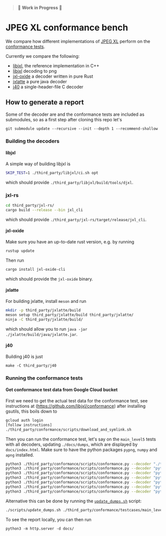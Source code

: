 > :construction: **Work in Progress** :construction:

# JPEG XL conformance bench

We compare how different implementations of [JPEG XL](https://jpegxl.info/) perform on the
[conformance tests](https://github.com/libjxl/conformance).

Currently we compare the following:

 - [libjxl](https://github.com/libjxl/libjxl), the reference implementation in C++
 - [libjxl](https://github.com/libjxl/libjxl) decoding to png
 - [jxl-oxide](https://github.com/tirr-c/jxl-oxide) a decoder written in pure Rust
 - [jxlatte](https://github.com/Traneptora/jxlatte) a pure java decoder
 - [j40](https://github.com/lifthrasiir/j40) a single-header-file C decoder


## How to generate a report

Some of the decoder are and the conformance tests are included as submodules, so as a first step after cloning this repo let's
```
git submodule update --recursive --init --depth 1 --recommend-shallow
 ```



### Building the decoders

#### libjxl
A simple way of building libjxl is
```bash
SKIP_TEST=1 ./third_party/libjxl/ci.sh opt
```
which should provide `./third_party/libjxl/build/tools/djxl`.

### jxl-rs
```bash
cd third_party/jxl-rs/
cargo build --release --bin jxl_cli
```
which should provide `./third_party/jxl-rs/target/release/jxl_cli`.

#### jxl-oxide
Make sure you have an up-to-date rust version, e.g. by running
```bash
rustup update
```

Then run
```bash
cargo install jxl-oxide-cli
```
which should provide the `jxl-oxide` binary.

#### jxlatte
For building jxlatte, install `meson` and run
```bash
mkdir -p third_party/jxlatte/build
meson setup third_party/jxlatte/build third_party/jxlatte/
ninja -C third_party/jxlatte/build/
```
which should allow you to run `java -jar ./jxlatte/build/java/jxlatte.jar`.

#### j40
Building j40 is just
```
make -C third_party/j40
```

### Running the conformance tests

#### Get conformance test data from Google Cloud bucket
First we need to get the actual test data for the conformance test, see instructions at
(https://github.com/libjxl/conformance) after installing gsutils, this boils down to
```bash
gcloud auth login
[follow instructions]
./third_party/conformance/scripts/download_and_symlink.sh
```

Then you can run the conformance test, let's say on the `main_level5` tests with all decoders, updating `./docs/dumps`, which are displayed by `docs/index.html`. Make sure to have the python packages `pypng`, `numpy` and `apng` installed.
```bash
python3 ./third_party/conformance/scripts/conformance.py --decoder "./third_party/libjxl/build/tools/djxl"  --corpus  ./third_party/conformance/testcases/main_level5.txt --results=./docs/dumps/dump_djxl.json --lax
python3 ./third_party/conformance/scripts/conformance.py --decoder "python3 scripts/wrap_png.py --decoder './third_party/libjxl/build/tools/djxl %s %s --bits_per_sample 16'" --corpus  ./third_party/conformance/testcases/main_level5.txt --results=./docs/dumps/dump_djxl_via_png.json --lax
python3 ./third_party/conformance/scripts/conformance.py --decoder "python3 scripts/wrap_jxl-rs.py --decoder ' third_party/jxl-rs/target/release/jxl_cli %s %s --icc-out %s'" --corpus ./third_party/conformance/testcases/main_level5.txt --results=./docs/dumps/dump_jxl-rs.json --lax
python3 ./third_party/conformance/scripts/conformance.py --decoder "python3 scripts/wrap_png.py --decoder ' third_party/jxl-rs/target/release/jxl_cli %s %s '" --corpus ./third_party/conformance/testcases/main_level5.txt --results=./docs/dumps/dump_jxl-rs_via_png.json --lax
python3 ./third_party/conformance/scripts/conformance.py --decoder "python3 scripts/wrap_png.py --decoder 'jxl-oxide %s -o %s -f png16'" --corpus ./third_party/conformance/testcases/main_level5.txt --results=./docs/dumps/dump_jxl-oxide.json --lax
python3 ./third_party/conformance/scripts/conformance.py --decoder "python3 scripts/wrap_png.py --decoder 'java -jar ./third_party/jxlatte/build/java/jxlatte.jar %s %s'"  --corpus  ./third_party/conformance/testcases/main_level5.txt --results=./docs/dumps/dump_jxlatte.json --lax
python3 ./third_party/conformance/scripts/conformance.py --decoder "python3 scripts/wrap_png.py --decoder './third_party/j40/dj40 %s %s'"  --corpus  ./third_party/conformance/testcases/main_level5.txt --results=./docs/dumps/dump_j40.json --lax


```
Alternative this can be done by running the [`update_dumps.sh`](./scripts/update_dumps.sh) script:
```bash
./scripts/update_dumps.sh ./third_party/conformance/testcases/main_level5.txt ./docs/dumps/

```
To see the report locally, you can then run
```
python3 -m http.server -d docs/
```
